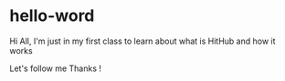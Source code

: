 # hello-word

Hi All,
I'm just in my first class to learn about what is HitHub and how it works


Let's follow me
Thanks !
